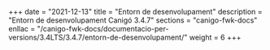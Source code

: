 +++
date        = "2021-12-13"
title       = "Entorn de desenvolupament"
description = "Entorn de desenvolupament Canigó 3.4.7"
sections    = "canigo-fwk-docs"
enllac		= "/canigo-fwk-docs/documentacio-per-versions/3.4LTS/3.4.7/entorn-de-desenvolupament/"
weight		= 6
+++
